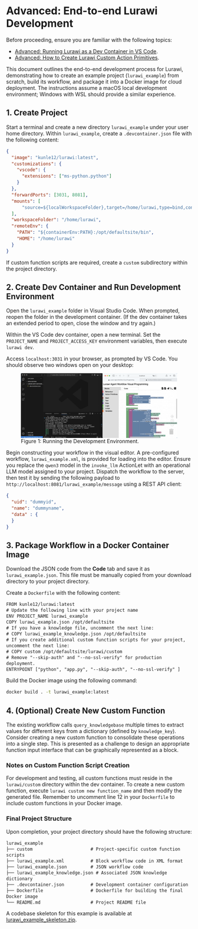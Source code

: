 # Advanced: End-to-end Lurawi Development

Before proceeding, ensure you are familiar with the following topics:
* [Advanced: Running Lurawi as a Dev Container in VS Code](LurawiDevContainer.md).
* [Advanced: How to Create Lurawi Custom Action Primitives](LurawiCreateCustom.md).

This document outlines the end-to-end development process for Lurawi, demonstrating how to create an example project (`lurawi_example`) from scratch, build its workflow, and package it into a Docker image for cloud deployment. The instructions assume a macOS local development environment; Windows with WSL should provide a similar experience.

## 1. Create Project

Start a terminal and create a new directory `lurawi_example` under your user home directory. Within `lurawi_example`, create a `.devcontainer.json` file with the following content:

```json
{
  "image": "kunle12/lurawi:latest",
  "customizations": {
    "vscode": {
      "extensions": ["ms-python.python"]
    }
  },
  "forwardPorts": [3031, 8081],
  "mounts": [
      "source=${localWorkspaceFolder},target=/home/lurawi,type=bind,consistency=cached"
  ],
  "workspaceFolder": "/home/lurawi",
  "remoteEnv": {
    "PATH": "${containerEnv:PATH}:/opt/defaultsite/bin",
    "HOME": "/home/lurawi"
  }
}
```

If custom function scripts are required, create a `custom` subdirectory within the project directory.

## 2. Create Dev Container and Run Development Environment

Open the `lurawi_example` folder in Visual Studio Code. When prompted, reopen the folder in the development container. (If the dev container takes an extended period to open, close the window and try again.)

Within the VS Code dev container, open a new terminal. Set the `PROJECT_NAME` and `PROJECT_ACCESS_KEY` environment variables, then execute `lurawi dev`.

Access `localhost:3031` in your browser, as prompted by VS Code. You should observe two windows open on your desktop:

<figure>
    <img src="images/run_service.png"
         alt="Running Development Environment" width="600px"
         style="display: block; margin: 0 auto"/>
    <figcaption>Figure 1: Running the Development Environment.</figcaption>
</figure>

Begin constructing your workflow in the visual editor. A pre-configured workflow, `lurawi_example.xml`, is provided for loading into the editor. Ensure you replace the `qwen3` model in the `invoke_llm` ActionLet with an operational LLM model assigned to your project. Dispatch the workflow to the server, then test it by sending the following payload to `http://localhost:8081/lurawi_example/message` using a REST API client:

```json
{
  "uid": "dummyid",
  "name": "dummyname",
  "data" : {
  }
}
```

## 3. Package Workflow in a Docker Container Image

Download the JSON code from the **Code** tab and save it as `lurawi_example.json`. This file must be manually copied from your download directory to your project directory.

Create a `Dockerfile` with the following content:

```Docker
FROM kunle12/lurawi:latest
# Update the following line with your project name
ENV PROJECT_NAME lurawi_example
COPY lurawi_example.json /opt/defaultsite
# If you have a knowledge file, uncomment the next line:
# COPY lurawi_example_knowledge.json /opt/defaultsite
# If you create additional custom function scripts for your project, uncomment the next line:
# COPY custom /opt/defaultsite/lurawi/custom
# Remove "--skip-auth" and "--no-ssl-verify" for production deployment.
ENTRYPOINT ["python", "app.py", "--skip-auth", "--no-ssl-verify" ]
```

Build the Docker image using the following command:

```bash
docker build . -t lurawi_example:latest
```

## 4. (Optional) Create New Custom Function
The existing workflow calls `query_knowledgebase` multiple times to extract values for different keys from a dictionary (defined by `knowledge_key`). Consider creating a new custom function to consolidate these operations into a single step. This is presented as a challenge to design an appropriate function input interface that can be graphically represented as a block.

### Notes on Custom Function Script Creation
For development and testing, all custom functions must reside in the `lurawi/custom` directory within the dev container. To create a new custom function, execute `lurawi custom new function_name` and then modify the generated file. Remember to uncomment line 12 in your `Dockerfile` to include custom functions in your Docker image.

### Final Project Structure

Upon completion, your project directory should have the following structure:

```
lurawi_example
├── custom                      # Project-specific custom function scripts
├── lurawi_example.xml          # Block workflow code in XML format
├── lurawi_example.json         # JSON workflow code
├── lurawi_example_knowledge.json # Associated JSON knowledge dictionary
├── .devcontainer.json          # Development container configuration
├── Dockerfile                  # Dockerfile for building the final Docker image
└── README.md                   # Project README file
 ```

A codebase skeleton for this example is available at [lurawi_example_skeleton.zip](https://github.com/kunle12/lurawi/blob/main/docs/lurawi_example_skeleton.zip).
